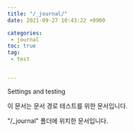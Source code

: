 ```yaml
---
title: "/_journal/"
date: 2021-09-27 10:43:22 +0900

categories:
 - journal
toc: true
tag:
 - test


---
```




Settings and testing

이 문서는 문서 경로 테스트를 위한 문서입니다.

"/_journal" 폴더에 위치한 문서입니다.